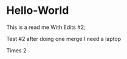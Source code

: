 # Hello-World

This is a read me
With Edits #2;  


Test #2 after doing one merge 
I need a laptop

Times 2


